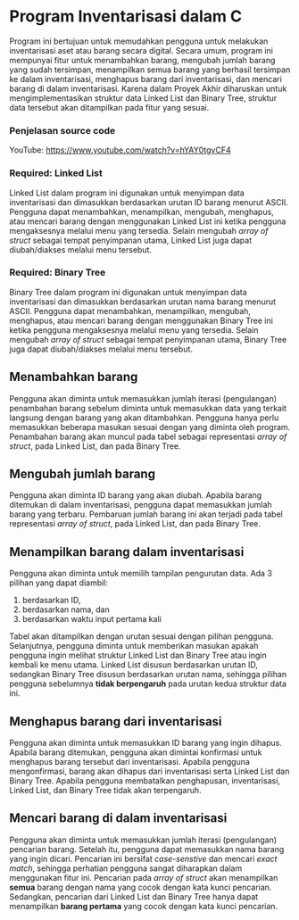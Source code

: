 # Program Inventarisasi dalam C
Program ini bertujuan untuk memudahkan pengguna untuk melakukan inventarisasi aset atau barang secara digital. 
Secara umum, program ini mempunyai fitur untuk menambahkan barang, mengubah jumlah barang yang sudah tersimpan, menampilkan semua barang yang berhasil tersimpan ke dalam inventarisasi, menghapus barang dari inventarisasi, dan mencari barang di dalam inventarisasi.
Karena dalam Proyek Akhir diharuskan untuk mengimplementasikan struktur data Linked List dan Binary Tree, struktur data tersebut akan ditampilkan pada fitur yang sesuai.

### Penjelasan source code
YouTube: https://www.youtube.com/watch?v=hYAY0tgyCF4

### Required: Linked List
Linked List dalam program ini digunakan untuk menyimpan data inventarisasi dan dimasukkan berdasarkan urutan ID barang menurut ASCII. Pengguna dapat menambahkan, menampilkan, mengubah, menghapus, atau mencari barang dengan menggunakan Linked List ini ketika pengguna mengaksesnya melalui menu yang tersedia. Selain mengubah *array of struct* sebagai tempat penyimpanan utama, Linked List juga dapat diubah/diakses melalui menu tersebut.

### Required: Binary Tree
Binary Tree dalam program ini digunakan untuk menyimpan data inventarisasi dan dimasukkan berdasarkan urutan nama barang menurut ASCII. Pengguna dapat menambahkan, menampilkan, mengubah, menghapus, atau mencari barang dengan menggunakan Binary Tree ini ketika pengguna mengaksesnya melalui menu yang tersedia. Selain mengubah *array of struct* sebagai tempat penyimpanan utama, Binary Tree juga dapat diubah/diakses melalui menu tersebut.

## Menambahkan barang
Pengguna akan diminta untuk memasukkan jumlah iterasi (pengulangan) penambahan barang sebelum diminta untuk memasukkan data yang terkait langsung dengan barang yang akan ditambahkan. Pengguna hanya perlu memasukkan beberapa masukan sesuai dengan yang diminta oleh program. Penambahan barang akan muncul pada tabel sebagai representasi *array of struct*, pada Linked List, dan pada Binary Tree.

## Mengubah jumlah barang
Pengguna akan diminta ID barang yang akan diubah. Apabila barang ditemukan di dalam inventarisasi, pengguna dapat memasukkan jumlah barang yang terbaru. Pembaruan jumlah barang ini akan terjadi pada tabel representasi *array of struct*, pada Linked List, dan pada Binary Tree.

## Menampilkan barang dalam inventarisasi
Pengguna akan diminta untuk memilih tampilan pengurutan data. Ada 3 pilihan yang dapat diambil:
1. berdasarkan ID,
2. berdasarkan nama, dan
3. berdasarkan waktu input pertama kali

Tabel akan ditampilkan dengan urutan sesuai dengan pilihan pengguna.
Selanjutnya, pengguna diminta untuk memberikan masukan apakah pengguna ingin melihat struktur Linked List dan Binary Tree atau ingin kembali ke menu utama. Linked List disusun berdasarkan urutan ID, sedangkan Binary Tree disusun berdasarkan urutan nama, sehingga pilihan pengguna sebelumnya **tidak berpengaruh** pada urutan kedua struktur data ini.

## Menghapus barang dari inventarisasi
Pengguna akan diminta untuk memasukkan ID barang yang ingin dihapus. Apabila barang ditemukan, pengguna akan dimintai konfirmasi untuk menghapus barang tersebut dari inventarisasi. Apabila pengguna mengonfirmasi, barang akan dihapus dari inventarisasi serta Linked List dan Binary Tree. Apabila pengguna membatalkan penghapusan, inventarisasi, Linked List, dan Binary Tree tidak akan terpengaruh.

## Mencari barang di dalam inventarisasi
Pengguna akan diminta untuk memasukkan jumlah iterasi (pengulangan) pencarian barang. Setelah itu, pengguna dapat memasukkan nama barang yang ingin dicari. Pencarian ini bersifat *case-senstive* dan mencari *exact match*, sehingga perhatian pengguna sangat diharapkan dalam menggunakan fitur ini. Pencarian pada *array of struct* akan menampilkan **semua** barang dengan nama yang cocok dengan kata kunci pencarian. Sedangkan, pencarian dari Linked List dan Binary Tree hanya dapat menampilkan **barang pertama** yang cocok dengan kata kunci pencarian.
